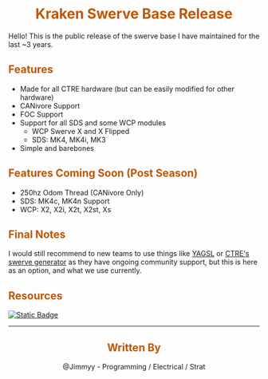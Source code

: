 <div align="center">
<h1><span style="color:#bf5700">Kraken Swerve Base Release</span></h1>
</div>

Hello! This is the public release of the swerve base I have maintained for the last ~3 years.
<div align="left">
<h2><span style="color:#bf5700">Features</span></h2>
</div>

- Made for all CTRE hardware (but can be easily modified for other hardware)
- CANivore Support
- FOC Support
- Support for all SDS and some WCP modules
    - WCP Swerve X and X Flipped
    - SDS: MK4, MK4i, MK3
- Simple and barebones

<div align="left">
<h2><span style="color:#bf5700">Features Coming Soon (Post Season) </span></h2>
</div>

- 250hz Odom Thread (CANivore Only)
- SDS: MK4c, MK4n Support
- WCP: X2, X2i, X2t, X2st, Xs

<div align="left">
<h2><span style="color:#bf5700">Final Notes </span></h2>
</div>

I would still recommend to new teams to use things like [YAGSL](https://www.chiefdelphi.com/t/yagsl-2025-a-leap-forward-in-swerve-drive-control-and-simulation/476005?u=jimmyy) or [CTRE's swerve generator](https://v6.docs.ctr-electronics.com/en/2024/docs/tuner/tuner-swerve/index.html) as they have ongoing community support, but this is here as an option, and what we use currently.

<div align="left">
<h2><span style="color:#bf5700">Resources</span></h2>
</div>

[![Static Badge](https://img.shields.io/badge/Kraken_Swerve_Base-github?style=for-the-badge&logo=github&logoColor=000000&labelColor=bf5700&color=000000)](https://github.com/LynkRobotics/KrakenSwerveBase) 

<hr>

<div>
<div align="center">
<h2><span style="color:#bf5700">Written By</span></h2>
</div>

<div align="center">
@Jimmyy - Programming / Electrical / Strat
</div>


